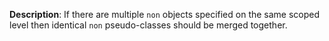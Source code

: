 __Description__: If there are multiple `non` objects specified on the same scoped level then identical `non` pseudo-classes should be merged together.
